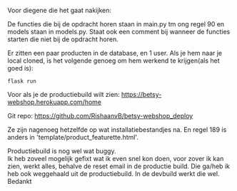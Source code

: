 Voor diegene die het gaat nakijken:

De functies die bij de opdracht horen staan in main.py tm ong regel 90 en models staan in models.py. Staat ook een comment bij wanneer de functies starten die niet bij de opdracht horen.  

Er zitten een paar producten in de database, en 1 user. 
Als je hem naar je local cloned, is het volgende genoeg om hem werkend te krijgen(als het goed is):  

```
flask run
```

Voor als je de productiebuild wilt zien:
https://betsy-webshop.herokuapp.com/home

Git repo:  https://github.com/RishaanvB/betsy-webshop_deploy

Ze zijn nagenoeg hetzelfde op wat installatiebestandjes na. En regel 189 is anders in  'template/product_featurette.html'.

Productiebuild is nog wel wat buggy.  
Ik heb zoveel mogelijk gefixt wat ik even snel kon doen, voor zover ik kan zien, werkt alles, behalve de reset email in de productie build.
Die ga/heb ik heb ook weggehaald uit de productiebuild. In de devbuild werkt die wel. 
Bedankt
